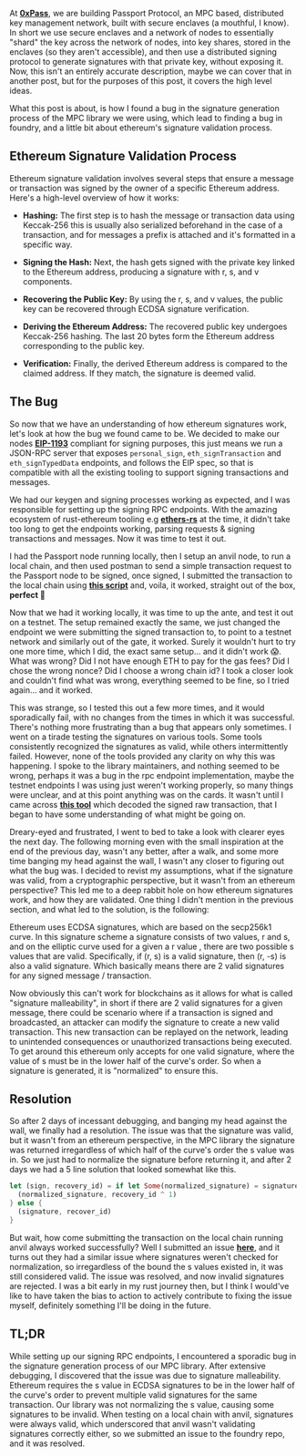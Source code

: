 At **[0xPass](https://0xpass.io)**, we are building Passport Protocol, an MPC based, distributed key management network, built with secure enclaves (a mouthful, I know). In short we use secure enclaves and a network of nodes to essentially "shard" the key across the network of nodes, into key shares, stored in the enclaves (so they aren't accessible), and then use a distributed signing protocol to generate signatures with that private key, without exposing it. Now, this isn't an entirely accurate description, maybe we can cover that in another post, but for the purposes of this post, it covers the high level ideas.

What this post is about, is how I found a bug in the signature generation process of the MPC library we were using, which lead to finding a bug in foundry, and a little bit about ethereum's signature validation process.

## Ethereum Signature Validation Process

Ethereum signature validation involves several steps that ensure a message or transaction was signed by the owner of a specific Ethereum address. Here's a high-level overview of how it works:

- **Hashing:**
  The first step is to hash the message or transaction data using Keccak-256 this is usually also serialized beforehand in the case of a transaction, and for messages a prefix is attached and it's formatted in a specific way.

- **Signing the Hash:**
  Next, the hash gets signed with the private key linked to the Ethereum address, producing a signature with r, s, and v components.

- **Recovering the Public Key:**
  By using the r, s, and v values, the public key can be recovered through ECDSA signature verification.

- **Deriving the Ethereum Address:**
  The recovered public key undergoes Keccak-256 hashing. The last 20 bytes form the Ethereum address corresponding to the public key.

- **Verification:**
  Finally, the derived Ethereum address is compared to the claimed address. If they match, the signature is deemed valid.

## The Bug

So now that we have an understanding of how ethereum signatures work, let's look at how the bug we found came to be. We decided to make our nodes **[EIP-1193](https://eips.ethereum.org/EIPS/eip-1193)** compliant for signing purposes, this just means we run a JSON-RPC server that exposes `personal_sign`, `eth_signTransaction` and `eth_signTypedData` endpoints, and follows the EIP spec, so that is compatible with all the existing tooling to support signing transactions and messages.

We had our keygen and signing processes working as expected, and I was responsible for setting up the signing RPC endpoints. With the amazing ecosystem of rust-ethereum tooling e.g **[ethers-rs](https://github.com/gakonst/ethers-rs)** at the time, it didn't take too long to get the endpoints working, parsing requests & signing transactions and messages. Now it was time to test it out.

I had the Passport node running locally, then I setup an anvil node, to run a local chain, and then used postman to send a simple transaction request to the Passport node to be signed, once signed, I submitted the transaction to the local chain using **[this script](https://gist.github.com/k-xo/670520238fbb1c1b950b3bf10211f6be)** and, voila, it worked, straight out of the box, **perfect 🎉**

Now that we had it working locally, it was time to up the ante, and test it out on a testnet. The setup remained exactly the same, we just changed the endpoint we were submitting the signed transaction to, to point to a testnet network and similarly out of the gate, it worked. Surely it wouldn't hurt to try one more time, which I did, the exact same setup... and it didn't work 😱. What was wrong? Did I not have enough ETH to pay for the gas fees? Did I chose the wrong nonce? Did I choose a wrong chain id? I took a closer look and couldn't find what was wrong, everything seemed to be fine, so I tried again... and it worked.

This was strange, so I tested this out a few more times, and it would sporadically fail, with no changes from the times in which it was successful. There's nothing more frustrating than a bug that appears only sometimes. I went on a tirade testing the signatures on various tools. Some tools consistently recognized the signatures as valid, while others intermittently failed. However, none of the tools provided any clarity on why this was happening. I spoke to the library maintainers, and nothing seemed to be wrong, perhaps it was a bug in the rpc endpoint implementation, maybe the testnet endpoints I was using just weren't working properly, so many things were unclear, and at this point anything was on the cards. It wasn't until I came across **[this tool](https://rawtxdecode.in/)** which decoded the signed raw transaction, that I began to have some understanding of what might be going on.

Dreary-eyed and frustrated, I went to bed to take a look with clearer eyes the next day. The following morning even with the small inspiration at the end of the previous day, wasn't any better, after a walk, and some more time banging my head against the wall, I wasn't any closer to figuring out what the bug was. I decided to revist my assumptions, what if the signature was valid, from a cryptographic perspective, but it wasn't from an ethereum perspective? This led me to a deep rabbit hole on how ethereum signatures work, and how they are validated. One thing I didn't mention in the previous section, and what led to the solution, is the following:

Ethereum uses ECDSA signatures, which are based on the secp256k1 curve. In this signature scheme a signature consists of two values, r and s, and on the elliptic curve used for a given a r value , there are two possible s values that are valid. Specifically, if (r, s) is a valid signature, then (r, -s) is also a valid signature. Which basically means there are 2 valid signatures for any signed message / transaction.

Now obviously this can't work for blockchains as it allows for what is called "signature malleability", in short if there are 2 valid signatures for a given message, there could be scenario where if a transaction is signed and broadcasted, an attacker can modify the signature to create a new valid transaction. This new transaction can be replayed on the network, leading to unintended consequences or unauthorized transactions being executed. To get around this ethereum only accepts for one valid signature, where the value of s must be in the lower half of the curve's order. So when a signature is generated, it is "normalized" to ensure this.

## Resolution

So after 2 days of incessant debugging, and banging my head against the wall, we finally had a resolution. The issue was that the signature was valid, but it wasn't from an ethereum perspective, in the MPC library the signature was returned irregardless of which half of the curve's order the s value was in. So we just had to normalize the signature before returning it, and after 2 days we had a 5 line solution that looked somewhat like this.

```rust
let (sign, recovery_id) = if let Some(normalized_signature) = signature.normalize_s() {
  (normalized_signature, recovery_id ^ 1)
} else {
  (signature, recover_id)
}
```

But wait, how come submitting the transaction on the local chain running anvil always worked successfully? Well I submitted an issue **[here](https://github.com/foundry-rs/foundry/issues/6072)**, and it turns out they had a similar issue where signatures weren't checked for normalization, so irregardless of the bound the s values existed in, it was still considered valid. The issue was resolved, and now invalid signatures are rejected. I was a bit early in my rust journey then, but I think I would've like to have taken the bias to action to actively contribute to fixing the issue myself, definitely something I'll be doing in the future.

## TL;DR

While setting up our signing RPC endpoints, I encountered a sporadic bug in the signature generation process of our MPC library. After extensive debugging, I discovered that the issue was due to signature malleability. Ethereum requires the s value in ECDSA signatures to be in the lower half of the curve's order to prevent multiple valid signatures for the same transaction. Our library was not normalizing the s value, causing some signatures to be invalid. When testing on a local chain with anvil, signatures were always valid, which underscored that anvil wasn't validating signatures correctly either, so we submitted an issue to the foundry repo, and it was resolved.
